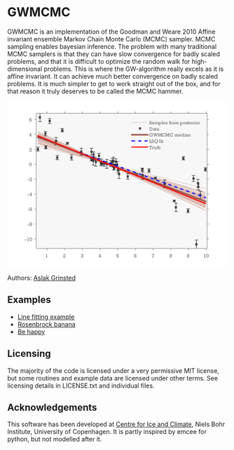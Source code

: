 
GWMCMC
=======================

GWMCMC is an implementation of the Goodman and Weare 2010 Affine
invariant ensemble Markov Chain Monte Carlo (MCMC) sampler. MCMC sampling
enables bayesian inference. The problem with many traditional MCMC samplers
is that they can have slow convergence for badly scaled problems, and that
it is difficult to optimize the random walk for high-dimensional problems.
This is where the GW-algorithm really excels as it is affine invariant. It
can achieve much better convergence on badly scaled problems. It is much
simpler to get to work straight out of the box, and for that reason it
truly deserves to be called the MCMC hammer.

![line fitting example ecornerplot](html/ex_linefit_05.png)

Authors: [Aslak Grinsted](http://www.glaciology.net)


## Examples

+ [Line fitting example](html/ex_linefit.md)
+ [Rosenbrock banana](html/ex_rosenbrockbanana.md)
+ [Be happy](html/ex_behappy.md)


## Licensing

The majority of the code is licensed under a very permissive MIT license, but some routines and example data are licensed under other terms. See licensing details in LICENSE.txt and individual files.



## Acknowledgements

This software has been developed at [Centre for Ice and Climate](http://www.iceandclimate.nbi.ku.dk), Niels Bohr Institute, University of Copenhagen. It is partly inspired by emcee for python, but not modelled after it.

